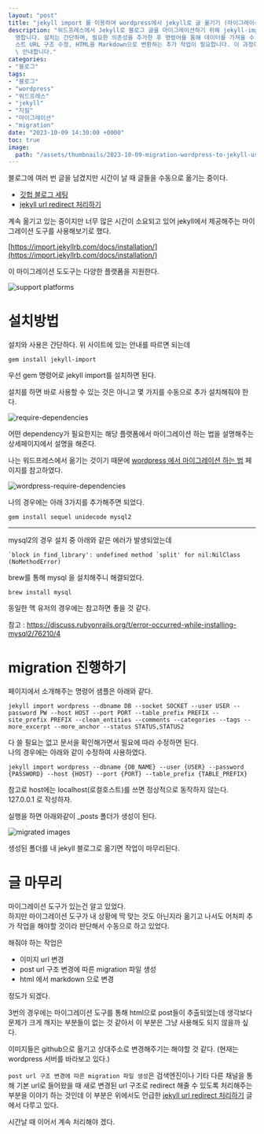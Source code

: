 ```yaml
---
layout: "post"
title: "jekyll import 를 이용하여 wordpress에서 jekyll로 글 옮기기 (마이그레이션)"
description: "워드프레스에서 Jekyll로 블로그 글을 마이그레이션하기 위해 jekyll-import 도구를 설치하고 사용하는 방법을 설\
  명합니다. 설치는 간단하며, 필요한 의존성을 추가한 후 명령어를 통해 데이터를 가져올 수 있습니다. 마이그레이션 후에는 이미지 URL 변경, 포\
  스트 URL 구조 수정, HTML을 Markdown으로 변환하는 추가 작업이 필요합니다. 이 과정에서 발생할 수 있는 문제와 해결 방법도 함께\
  \ 안내합니다."
categories:
- "블로그"
tags:
- "블로그"
- "wordpress"
- "워드프레스"
- "jekyll"
- "지킬"
- "마이그레이션"
- "migration"
date: "2023-10-09 14:30:00 +0000"
toc: true
image:
  path: "/assets/thumbnails/2023-10-09-migration-wordpress-to-jekyll-using-jekyll-import.jpg"
---
```


블로그에 여러 번 글을 남겼지만 시간이 날 때 글들을 수동으로 옮기는 중이다.

- [깃헙 블로그 세팅](/2023/09/15/깃헙-블로그-세팅)
- [jekyll url redirect 처리하기](/2023/09/28/jekyll-url-redirect-처리하기)

계속 옮기고 있는 중이지만 너무 많은 시간이 소요되고 있어 jekyll에서 제공해주는 마이그레이션 도구를 사용해보기로 했다.

[https://import.jekyllrb.com/docs/installation/](https://import.jekyllrb.com/docs/installation/)

이 마이그레이션 도도구는 다양한 플랫폼을 지원한다.

![support platforms](/assets/images/2023-10-09-migration-wordpress-to-jekyll-using-jekyll-import/support-platforms.png)

# 설치방법

설치와 사용은 간단하다.
위 사이트에 있는 안내를 따르면 되는데

```
gem install jekyll-import
```

우선 gem 명령어로 jekyll import를 설치하면 된다.

설치를 하면 바로 사용할 수 있는 것은 아니고 몇 가지를 수동으로 추가 설치해줘야 한다.

![require-dependencies](/assets/images/2023-10-09-migration-wordpress-to-jekyll-using-jekyll-import/require-dependencies.png)

어떤 dependency가 필요한지는 해당 플랫폼에서 마이그레이션 하는 법을 설명해주는 상세페이지에서 설명을 해준다.

나는 워드프레스에서 옮기는 것이기 때문에 [wordpress 에서 마이그레이션 하는 법](https://import.jekyllrb.com/docs/wordpress/) 페이지를 참고하였다.

![wordpress-require-dependencies](/assets/images/2023-10-09-migration-wordpress-to-jekyll-using-jekyll-import/wordpress-require-dependencies.png)

나의 경우에는 아래 3가지를 추가해주면 되었다.

```
gem install sequel unidecode mysql2
```

---

mysql2의 경우 설치 중 아래와 같은 에러가 발생되었는데

```
`block in find_library': undefined method `split' for nil:NilClass (NoMethodError)
```

brew를 통해 mysql 을 설치해주니 해결되었다.

```
brew install mysql
```

동일한 맥 유저의 경우에는 참고하면 좋을 것 같다.

참고 : https://discuss.rubyonrails.org/t/error-occurred-while-installing-mysql2/76210/4

# migration 진행하기

페이지에서 소개해주는 명령어 샘플은 아래와 같다.

```
jekyll import wordpress --dbname DB --socket SOCKET --user USER --password PW --host HOST --port PORT --table_prefix PREFIX --site_prefix PREFIX --clean_entities --comments --categories --tags --more_excerpt --more_anchor --status STATUS,STATUS2
```

다 쓸 필요는 없고 문서을 확인해가면서 필요에 따라 수정하면 된다.  
나의 경우에는 아래와 같이 수정하여 사용하였다.

```
jekyll import wordpress --dbname {DB_NAME} --user {USER} --password {PASSWORD} --host {HOST} --port {PORT} --table_prefix {TABLE_PREFIX}
```

참고로 host에는 localhost(로컬호스트)를 쓰면 정상적으로 동작하지 않는다. 127.0.0.1 로 작성하자.

실행을 하면 아래와같이 \_posts 폴더가 생성이 된다.

![migrated images](/assets/images/2023-10-09-migration-wordpress-to-jekyll-using-jekyll-import/migrated-posts.png)

생성된 폴더를 내 jekyll 블로그로 옮기면 작업이 마무리된다.

# 글 마무리

마이그레이션 도구가 있는건 알고 있었다.  
하지만 마이그레이션 도구가 내 상황에 딱 맞는 것도 아닌지라 옮기고 나서도 어처피 추가 작업을 해야할 것이라 판단해서 수동으로 하고 있었다.

해줘야 하는 작업은

- 이미지 url 변경
- post url 구조 변경에 따른 migration 파일 생성
- html 에서 markdown 으로 변경

정도가 되겠다.

3번의 경우에는 마이그레이션 도구를 통해 html으로 post들이 추출되었는데 생각보다 문제가 크게 깨지는 부분들이 없는 것 같아서 이 부분은 그냥 사용해도 되지 않을까 싶다.

이미지들은 github으로 옮기고 상대주소로 변경해주기는 해야할 것 같다.
(현재는 wordpress 서버를 바라보고 있다.)

`post url 구조 변경에 따른 migration 파일 생성`은 검색엔진이나 기타 다른 채널을 통해 기본 url로 들어왔을 때 새로 변경된 url 구조로 redirect 해줄 수 있도록 처리해주는 부분을 이야기 하는 것인데 이 부분은 위에서도 언급한 [jekyll url redirect 처리하기](/2023/09/28/jekyll-url-redirect-처리하기) 글에서 다루고 있다.

시간날 때 이어서 계속 처리해야 겠다.
